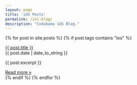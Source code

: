 ```yaml
---
layout: page
title: 'iOS Posts'
permalink: /ios-blog/
description: "Codakuma iOS Blog."
---
```


{% for post in site.posts %}
{% if post.tags contains "ios" %}
  <div class="post">
    <a href="{{ post.url }}" class="post__title">
      {{ post.title }}
    </a>
    <div class="post__date">
      {{ post.date | date_to_string }}
    </div>
    <p>{{ post.excerpt }}</p>
    <a href="{{ post.url }}">
      Read more &raquo;
    </a>
  </div>
{% endif %}
{% endfor %}